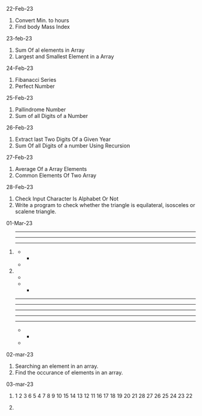 22-Feb-23
1. Convert Min. to hours
2. Find body Mass Index

23-feb-23
1. Sum Of al elements in Array
2. Largest and Smallest Element in a Array

24-Feb-23
1. Fibanacci Series
2. Perfect Number

25-Feb-23
1. Pallindrome Number
2. Sum of all Digits of a Number

26-Feb-23
1. Extract last Two Digits Of a Given Year
2. Sum Of all Digits of a number Using Recursion

27-Feb-23
1. Average Of a Array Elements
2. Common Elements Of Two Array

28-Feb-23
1. Check Input Character Is Alphabet Or Not
2. Write a program to check whether the triangle is equilateral, isosceles or scalene triangle.

01-Mar-23
1.   * * * * * 
     * * * * 
     * * * 
     * * 
     *

2.   * 
     * * 
     * * * 
     * * * * 
     * * * * * 
     * * * * 
     * * * 
     * * 
     *

02-mar-23
1. Searching an element in an array.
2. Find the occurance of elements in an array.

03-mar-23
1.   1 
     2 3 
     6 5 4 
     7 8 9 10 
     15 14 13 12 11 
     16 17 18 19 20 21 
     28 27 26 25 24 23 22 

2.
